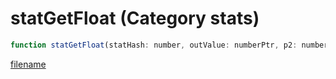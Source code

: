 # statGetFloat (Category stats)

```js
function statGetFloat(statHash: number, outValue: numberPtr, p2: number): Array
```

[filename](statGetFloat_m.md ':include')